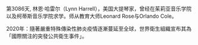 第3086天, 林恩·哈雷尔（Lynn Harrell），美国大提琴家，曾经在茱莉亚音乐学院以及柯蒂斯音乐学院求学。师从教育大师Leonard Rose与Orlando Cole。

2020年：隨著嚴重特殊傳染性肺炎疫情逐漸蔓延至全球，世界衛生組織宣布其為「國際關注的突發公共衛生事件」。